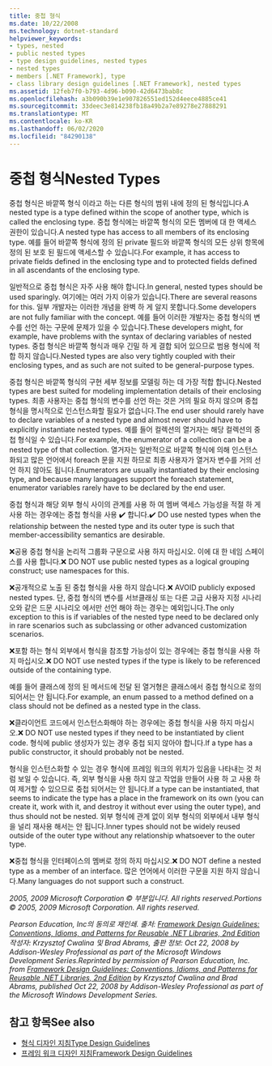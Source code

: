 ```yaml
---
title: 중첩 형식
ms.date: 10/22/2008
ms.technology: dotnet-standard
helpviewer_keywords:
- types, nested
- public nested types
- type design guidelines, nested types
- nested types
- members [.NET Framework], type
- class library design guidelines [.NET Framework], nested types
ms.assetid: 12feb7f0-b793-4d96-b090-42d6473bab8c
ms.openlocfilehash: a3b090b39e1e907826551ed152d4eece4885ce41
ms.sourcegitcommit: 33deec3e814238fb18a49b2a7e89278e27888291
ms.translationtype: MT
ms.contentlocale: ko-KR
ms.lasthandoff: 06/02/2020
ms.locfileid: "84290138"
---
```

# <a name="nested-types"></a><span data-ttu-id="08638-102">중첩 형식</span><span class="sxs-lookup"><span data-stu-id="08638-102">Nested Types</span></span>
<span data-ttu-id="08638-103">중첩 형식은 바깥쪽 형식 이라고 하는 다른 형식의 범위 내에 정의 된 형식입니다.</span><span class="sxs-lookup"><span data-stu-id="08638-103">A nested type is a type defined within the scope of another type, which is called the enclosing type.</span></span> <span data-ttu-id="08638-104">중첩 형식에는 바깥쪽 형식의 모든 멤버에 대 한 액세스 권한이 있습니다.</span><span class="sxs-lookup"><span data-stu-id="08638-104">A nested type has access to all members of its enclosing type.</span></span> <span data-ttu-id="08638-105">예를 들어 바깥쪽 형식에 정의 된 private 필드와 바깥쪽 형식의 모든 상위 항목에 정의 된 보호 된 필드에 액세스할 수 있습니다.</span><span class="sxs-lookup"><span data-stu-id="08638-105">For example, it has access to private fields defined in the enclosing type and to protected fields defined in all ascendants of the enclosing type.</span></span>

 <span data-ttu-id="08638-106">일반적으로 중첩 형식은 자주 사용 해야 합니다.</span><span class="sxs-lookup"><span data-stu-id="08638-106">In general, nested types should be used sparingly.</span></span> <span data-ttu-id="08638-107">여기에는 여러 가지 이유가 있습니다.</span><span class="sxs-lookup"><span data-stu-id="08638-107">There are several reasons for this.</span></span> <span data-ttu-id="08638-108">일부 개발자는 이러한 개념을 완벽 하 게 알지 못합니다.</span><span class="sxs-lookup"><span data-stu-id="08638-108">Some developers are not fully familiar with the concept.</span></span> <span data-ttu-id="08638-109">예를 들어 이러한 개발자는 중첩 형식의 변수를 선언 하는 구문에 문제가 있을 수 있습니다.</span><span class="sxs-lookup"><span data-stu-id="08638-109">These developers might, for example, have problems with the syntax of declaring variables of nested types.</span></span> <span data-ttu-id="08638-110">중첩 형식은 바깥쪽 형식과 매우 긴밀 하 게 결합 되어 있으므로 범용 형식에 적합 하지 않습니다.</span><span class="sxs-lookup"><span data-stu-id="08638-110">Nested types are also very tightly coupled with their enclosing types, and as such are not suited to be general-purpose types.</span></span>

 <span data-ttu-id="08638-111">중첩 형식은 바깥쪽 형식의 구현 세부 정보를 모델링 하는 데 가장 적합 합니다.</span><span class="sxs-lookup"><span data-stu-id="08638-111">Nested types are best suited for modeling implementation details of their enclosing types.</span></span> <span data-ttu-id="08638-112">최종 사용자는 중첩 형식의 변수를 선언 하는 것은 거의 필요 하지 않으며 중첩 형식을 명시적으로 인스턴스화할 필요가 없습니다.</span><span class="sxs-lookup"><span data-stu-id="08638-112">The end user should rarely have to declare variables of a nested type and almost never should have to explicitly instantiate nested types.</span></span> <span data-ttu-id="08638-113">예를 들어 컬렉션의 열거자는 해당 컬렉션의 중첩 형식일 수 있습니다.</span><span class="sxs-lookup"><span data-stu-id="08638-113">For example, the enumerator of a collection can be a nested type of that collection.</span></span> <span data-ttu-id="08638-114">열거자는 일반적으로 바깥쪽 형식에 의해 인스턴스화되고 많은 언어에서 foreach 문을 지원 하므로 최종 사용자가 열거자 변수를 거의 선언 하지 않아도 됩니다.</span><span class="sxs-lookup"><span data-stu-id="08638-114">Enumerators are usually instantiated by their enclosing type, and because many languages support the foreach statement, enumerator variables rarely have to be declared by the end user.</span></span>

 <span data-ttu-id="08638-115">중첩 형식과 해당 외부 형식 사이의 관계를 사용 하 여 멤버 액세스 가능성을 적절 하 게 사용 하는 경우에는 중첩 형식을 사용 ✔️ 합니다.</span><span class="sxs-lookup"><span data-stu-id="08638-115">✔️ DO use nested types when the relationship between the nested type and its outer type is such that member-accessibility semantics are desirable.</span></span>

 <span data-ttu-id="08638-116">❌공용 중첩 형식을 논리적 그룹화 구문으로 사용 하지 마십시오. 이에 대 한 네임 스페이스를 사용 합니다.</span><span class="sxs-lookup"><span data-stu-id="08638-116">❌ DO NOT use public nested types as a logical grouping construct; use namespaces for this.</span></span>

 <span data-ttu-id="08638-117">❌공개적으로 노출 된 중첩 형식을 사용 하지 않습니다.</span><span class="sxs-lookup"><span data-stu-id="08638-117">❌ AVOID publicly exposed nested types.</span></span> <span data-ttu-id="08638-118">단, 중첩 형식의 변수를 서브클래싱 또는 다른 고급 사용자 지정 시나리오와 같은 드문 시나리오 에서만 선언 해야 하는 경우는 예외입니다.</span><span class="sxs-lookup"><span data-stu-id="08638-118">The only exception to this is if variables of the nested type need to be declared only in rare scenarios such as subclassing or other advanced customization scenarios.</span></span>

 <span data-ttu-id="08638-119">❌포함 하는 형식 외부에서 형식을 참조할 가능성이 있는 경우에는 중첩 형식을 사용 하지 마십시오.</span><span class="sxs-lookup"><span data-stu-id="08638-119">❌ DO NOT use nested types if the type is likely to be referenced outside of the containing type.</span></span>

 <span data-ttu-id="08638-120">예를 들어 클래스에 정의 된 메서드에 전달 된 열거형은 클래스에서 중첩 형식으로 정의 되어서는 안 됩니다.</span><span class="sxs-lookup"><span data-stu-id="08638-120">For example, an enum passed to a method defined on a class should not be defined as a nested type in the class.</span></span>

 <span data-ttu-id="08638-121">❌클라이언트 코드에서 인스턴스화해야 하는 경우에는 중첩 형식을 사용 하지 마십시오.</span><span class="sxs-lookup"><span data-stu-id="08638-121">❌ DO NOT use nested types if they need to be instantiated by client code.</span></span>  <span data-ttu-id="08638-122">형식에 public 생성자가 있는 경우 중첩 되지 않아야 합니다.</span><span class="sxs-lookup"><span data-stu-id="08638-122">If a type has a public constructor, it should probably not be nested.</span></span>

 <span data-ttu-id="08638-123">형식을 인스턴스화할 수 있는 경우 형식에 프레임 워크의 위치가 있음을 나타내는 것 처럼 보일 수 있습니다. 즉, 외부 형식을 사용 하지 않고 작업을 만들어 사용 하 고 사용 하 여 제거할 수 있으므로 중첩 되어서는 안 됩니다.</span><span class="sxs-lookup"><span data-stu-id="08638-123">If a type can be instantiated, that seems to indicate the type has a place in the framework on its own (you can create it, work with it, and destroy it without ever using the outer type), and thus should not be nested.</span></span> <span data-ttu-id="08638-124">외부 형식에 관계 없이 외부 형식의 외부에서 내부 형식을 널리 재사용 해서는 안 됩니다.</span><span class="sxs-lookup"><span data-stu-id="08638-124">Inner types should not be widely reused outside of the outer type without any relationship whatsoever to the outer type.</span></span>

 <span data-ttu-id="08638-125">❌중첩 형식을 인터페이스의 멤버로 정의 하지 마십시오.</span><span class="sxs-lookup"><span data-stu-id="08638-125">❌ DO NOT define a nested type as a member of an interface.</span></span> <span data-ttu-id="08638-126">많은 언어에서 이러한 구문을 지원 하지 않습니다.</span><span class="sxs-lookup"><span data-stu-id="08638-126">Many languages do not support such a construct.</span></span>

 <span data-ttu-id="08638-127">*2005, 2009 Microsoft Corporation © 부분입니다. All rights reserved.*</span><span class="sxs-lookup"><span data-stu-id="08638-127">*Portions © 2005, 2009 Microsoft Corporation. All rights reserved.*</span></span>

 <span data-ttu-id="08638-128">*Pearson Education, Inc의 동의로 재인쇄. 출처: [Framework Design Guidelines: Conventions, Idioms, and Patterns for Reusable .NET Libraries, 2nd Edition](https://www.informit.com/store/framework-design-guidelines-conventions-idioms-and-9780321545619) 작성자: Krzysztof Cwalina 및 Brad Abrams, 출판 정보: Oct 22, 2008 by Addison-Wesley Professional as part of the Microsoft Windows Development Series.*</span><span class="sxs-lookup"><span data-stu-id="08638-128">*Reprinted by permission of Pearson Education, Inc. from [Framework Design Guidelines: Conventions, Idioms, and Patterns for Reusable .NET Libraries, 2nd Edition](https://www.informit.com/store/framework-design-guidelines-conventions-idioms-and-9780321545619) by Krzysztof Cwalina and Brad Abrams, published Oct 22, 2008 by Addison-Wesley Professional as part of the Microsoft Windows Development Series.*</span></span>

## <a name="see-also"></a><span data-ttu-id="08638-129">참고 항목</span><span class="sxs-lookup"><span data-stu-id="08638-129">See also</span></span>

- [<span data-ttu-id="08638-130">형식 디자인 지침</span><span class="sxs-lookup"><span data-stu-id="08638-130">Type Design Guidelines</span></span>](type.md)
- [<span data-ttu-id="08638-131">프레임 워크 디자인 지침</span><span class="sxs-lookup"><span data-stu-id="08638-131">Framework Design Guidelines</span></span>](index.md)
